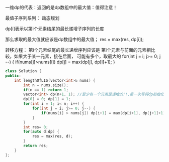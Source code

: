 
一维dp的代表：返回的是dp数组中的最大值：值得注意！

最值子序列系列： 动态规划

dp[i]表示以第i个元素结尾的最长递增子序列的长度

那么求取的最大值就应该是dp数组中的最大值；
res = max(res, dp[i]);

转移方程：
    第i个元素结尾的最长递增序列应该是 第i个元素与前面的元素相比较，如果大于某一元素，接在后面，
    可能有多个，取最大的
    for(int j = i; j>= 0; j --) {
        if(nums[j]>nums[i]) dp[j] = max(dp[j], dp[i]+1);
    }

```cpp
class Solution {
public:
    int lengthOfLIS(vector<int>& nums) {
        int n = nums.size();
        if(n == 1) return 1;
        vector<int> dp(n+1, 1); //至少有一个元素是递增的!!,第一次写将dp初始化为0!!!
        dp[0] = 0; dp[1] = 1;
        for(int i = 1; i< n; i++) {
            for(int j = i; j>= 0; j--) {
                if(nums[i] > nums[j]) dp[i+1] = max(dp[i+1], dp[j+1]+1); //找到一个小于第i个元素的序列接上去，并取其中最大的; 注意dp数组的下标！！！
            }
        }
        int res= 0;
        for(auto d:dp) {
            res = max(res, d);
        }
        return res;
    }
};
```